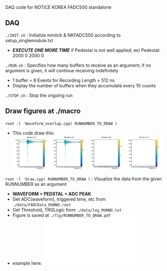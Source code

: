 DAQ code for NOTICE KOREA FADC500 standalone 
## DAQ  

`./INIT.sh` : Initialize minitcb & NKFADC500 according to setup_singlemodule.txt
- ***EXECUTE ONE MORE TIME*** if Pedestal is not well applied;    ex) Pedestal: 2000  0  2000  0 

`./RUN.sh` : Specifies how many buffers to receive as an argument; if no argument is given, it will continue receiving indefinitely
- 1 buffer = 8 Events for Recording Length = 512 ns
- Display the number of buffers when they accumulate every 10 counts

`./STOP.sh` : Stop the ongoing run

## Draw figures at ./macro

`root -l 'Waveform_overlap.cpp( RUNNUMBER_TO_DRAW )`
- This code draw this:
![Waveform example](fig/Waveform_20001.png)

`root -l 'Draw.cpp( RUNNUMBER_TO_DRAW )` : Visualize the data from the given RUNNUMBER as an argument
- **WAVEFORM + PEDSTAL + ADC PEAK**	
- Get ADC(waveform), triggered time, etc from `./data/FADCData_RUNNO.root`
- Get Threshold, TRGLogic from `./data/log_RUNNO.txt`
- Figure is saved at `./fig/RUNNUMBER_TO_DRAW.pdf`
- example here: ![Draw example](fig/20001.pdf)




